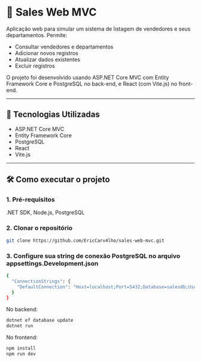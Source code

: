 # 🧾 Sales Web MVC

Aplicação web para simular um sistema de listagem de vendedores e seus departamentos. Permite:

- Consultar vendedores e departamentos
- Adicionar novos registros
- Atualizar dados existentes
- Excluir registros

O projeto foi desenvolvido usando ASP.NET Core MVC com Entity Framework Core e PostgreSQL no back-end, e React (com Vite.js) no front-end.



---

## 🚀 Tecnologias Utilizadas

- ASP.NET Core MVC
- Entity Framework Core
- PostgreSQL
- React
- Vite.js

---

## 🛠️ Como executar o projeto

### 1. Pré-requisitos


.NET SDK, Node.js, PostgreSQL



### 2. Clonar o repositório

```bash
git clone https://github.com/EricCarv4lho/sales-web-mvc.git

```
### 3. Configure sua string de conexão PostgreSQL no arquivo appsettings.Development.json


```bash
{
  "ConnectionStrings": {
    "DefaultConnection": "Host=localhost;Port=5432;Database=salesdb;Username=seu_usuario;Password=sua_senha"
  }
}

```
No backend:
```bash
dotnet ef database update
dotnet run
```

No frontend:

```bash
npm install
npm run dev
